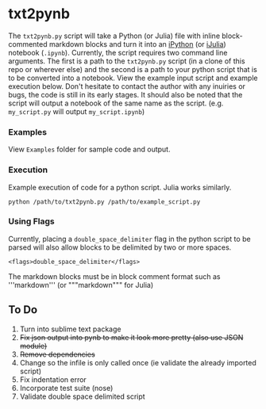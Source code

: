 # txt2pynb

The `txt2pynb.py` script will take a Python (or Julia) file with inline block-commented markdown blocks and turn it into an [iPython](http://ipython.org/notebook.html) (or [iJulia](https://github.com/JuliaLang/IJulia.jl)) notebook (`.ipynb`). Currently, the script requires two command line arguments. The first is a path to the `txt2pynb.py` script (in a clone of this repo or wherever else) and the second is a path to your python script that is to be converted into a notebook. View the example input script and example execution below. Don't hesitate to contact the author with any inuiries or bugs, the code is still in its early stages. It should also be noted that the script will output a notebook of the same name as the script. (e.g. `my_script.py` will output `my_script.ipynb`)

### Examples
View `Examples` folder for sample code and output.

### Execution 
Example execution of code for a python script. Julia works similarly.

    python /path/to/txt2pynb.py /path/to/example_script.py

### Using Flags
Currently, placing a ```double_space_delimiter``` flag in the python script to be parsed will also allow blocks to be delimited by two or more spaces. 

    <flags>double_space_delimiter</flags>

The markdown blocks must be in block comment format such as '''markdown'''  (or """markdown""" for Julia) 


To Do
-----
1. Turn into sublime text package
2. ~~Fix json output into pynb to make it look more pretty (also use JSON module)~~
3. ~~Remove dependencies~~
4. Change so the infile is only called once (ie validate the already imported script) 
5. Fix indentation error
6. Incorporate test suite (nose)
7. Validate double space delimited script
